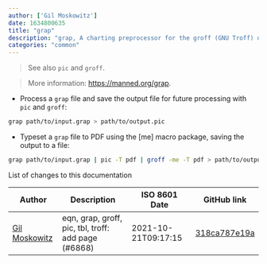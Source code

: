 ```yaml
---
author: ['Gil Moskowitz']
date: 1634800635
title: "grap"
description: "grap, A charting preprocessor for the groff (GNU Troff) document formatting system."
categories: "common"
---
```

> See also `pic` and `groff`.

> More information: <https://manned.org/grap>.

- Process a `grap` file and save the output file for future processing with `pic` and `groff`:

```bash
grap path/to/input.grap > path/to/output.pic
```

- Typeset a `grap` file to PDF using the [me] macro package, saving the output to a file:

```bash
grap path/to/input.grap | pic -T pdf | groff -me -T pdf > path/to/output.pdf
```
List of changes to this documentation


Author | Description | ISO 8601 Date | GitHub link
------|-----|-----|-----
[Gil Moskowitz](mailto:gmoskowitz@xtuple.com) | eqn, grap, groff, pic, tbl, troff: add page (#6868) | 2021-10-21T09:17:15 | [318ca787e19a](https://github.com/tldr-pages/tldr/commit/318ca787e19a1aecc4526eae280a87292f38d654)

